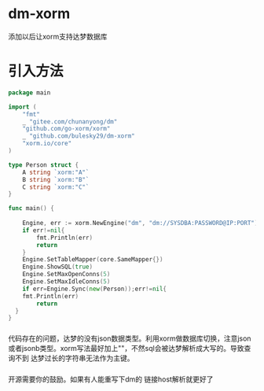 # dm-xorm
添加以后让xorm支持达梦数据库

# 引入方法
```go
package main

import (
	"fmt"
	_ "gitee.com/chunanyong/dm" 
	"github.com/go-xorm/xorm"
	_ "github.com/bulesky29/dm-xorm"
	"xorm.io/core"
)

type Person struct {
	A string `xorm:"A"`
	B string `xorm:"B"`
	C string `xorm:"C"`
}

func main() {
	
	Engine, err := xorm.NewEngine("dm", "dm://SYSDBA:PASSWORD@IP:PORT")
	if err!=nil{
		fmt.Println(err)
		return
	}
	Engine.SetTableMapper(core.SameMapper{})
	Engine.ShowSQL(true)
	Engine.SetMaxOpenConns(5)
	Engine.SetMaxIdleConns(5)
	if err=Engine.Sync(new(Person));err!=nil{
  	fmt.Println(err)
		return
  }
}
```

###
代码存在的问题，达梦的没有json数据类型。利用xorm做数据库切换，注意json或者jsonb类型。xorm写法最好加上""，不然sql会被达梦解析成大写的。导致查询不到
达梦过长的字符串无法作为主键。

###
开源需要你的鼓励。如果有人能重写下dm的 链接host解析就更好了
